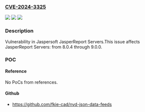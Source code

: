 ### [CVE-2024-3325](https://cve.mitre.org/cgi-bin/cvename.cgi?name=CVE-2024-3325)
![](https://img.shields.io/static/v1?label=Product&message=JasperReport%20Servers&color=blue)
![](https://img.shields.io/static/v1?label=Version&message=8.0.4%3C%3D%209.0.0%20&color=brighgreen)
![](https://img.shields.io/static/v1?label=Vulnerability&message=n%2Fa&color=brighgreen)

### Description

Vulnerability in Jaspersoft JasperReport Servers.This issue affects JasperReport Servers: from 8.0.4 through 9.0.0.

### POC

#### Reference
No PoCs from references.

#### Github
- https://github.com/fkie-cad/nvd-json-data-feeds

